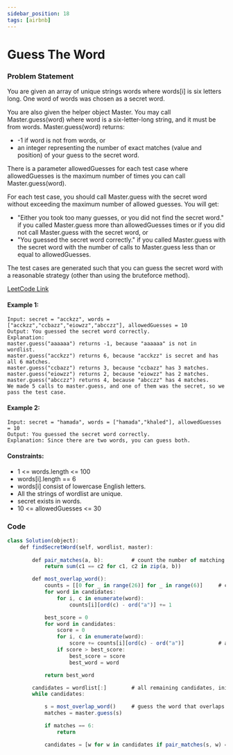 ```yaml
---
sidebar_position: 18
tags: [airbnb]
---
```


# Guess The Word

### Problem Statement

You are given an array of unique strings words where words[i] is six letters long. One word of words was chosen as a secret word.

You are also given the helper object Master. You may call Master.guess(word) where word is a six-letter-long string, and it must be from words. Master.guess(word) returns:

- -1 if word is not from words, or
- an integer representing the number of exact matches (value and position) of your guess to the secret word.

There is a parameter allowedGuesses for each test case where allowedGuesses is the maximum number of times you can call Master.guess(word).

For each test case, you should call Master.guess with the secret word without exceeding the maximum number of allowed guesses. You will get:

- "Either you took too many guesses, or you did not find the secret word." if you called Master.guess more than allowedGuesses times or if you did not call Master.guess with the secret word, or
- "You guessed the secret word correctly." if you called Master.guess with the secret word with the number of calls to Master.guess less than or equal to allowedGuesses.

The test cases are generated such that you can guess the secret word with a reasonable strategy (other than using the bruteforce method).

[LeetCode Link](https://leetcode.com/problems/guess-the-word/)

#### Example 1:

```
Input: secret = "acckzz", words = ["acckzz","ccbazz","eiowzz","abcczz"], allowedGuesses = 10
Output: You guessed the secret word correctly.
Explanation:
master.guess("aaaaaa") returns -1, because "aaaaaa" is not in wordlist.
master.guess("acckzz") returns 6, because "acckzz" is secret and has all 6 matches.
master.guess("ccbazz") returns 3, because "ccbazz" has 3 matches.
master.guess("eiowzz") returns 2, because "eiowzz" has 2 matches.
master.guess("abcczz") returns 4, because "abcczz" has 4 matches.
We made 5 calls to master.guess, and one of them was the secret, so we pass the test case.
```

#### Example 2:

```
Input: secret = "hamada", words = ["hamada","khaled"], allowedGuesses = 10
Output: You guessed the secret word correctly.
Explanation: Since there are two words, you can guess both.
```

#### Constraints:

- 1 <= words.length <= 100
- words[i].length == 6
- words[i] consist of lowercase English letters.
- All the strings of wordlist are unique.
- secret exists in words.
- 10 <= allowedGuesses <= 30

### Code

```jsx title="Python"
class Solution(object):
    def findSecretWord(self, wordlist, master):
		
        def pair_matches(a, b):         # count the number of matching characters
            return sum(c1 == c2 for c1, c2 in zip(a, b))

        def most_overlap_word():
            counts = [[0 for _ in range(26)] for _ in range(6)]     # counts[i][j] is nb of words with char j at index i
            for word in candidates:
                for i, c in enumerate(word):
                    counts[i][ord(c) - ord("a")] += 1

            best_score = 0
            for word in candidates:
                score = 0
                for i, c in enumerate(word):
                    score += counts[i][ord(c) - ord("a")]           # all words with same chars in same positions
                if score > best_score:
                    best_score = score
                    best_word = word

            return best_word

        candidates = wordlist[:]        # all remaining candidates, initially all words
        while candidates:

            s = most_overlap_word()     # guess the word that overlaps with most others
            matches = master.guess(s)

            if matches == 6:
                return

            candidates = [w for w in candidates if pair_matches(s, w) == matches] 
```
